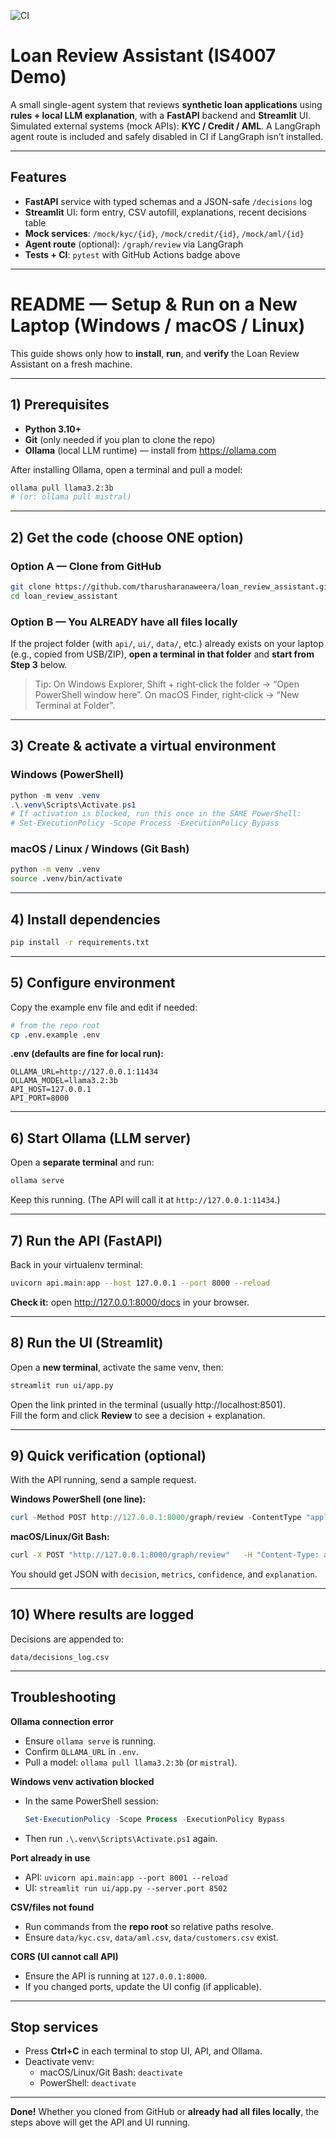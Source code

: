 ![CI](https://github.com/dineshlakindu/loan-review-assistant/actions/workflows/ci.yml/badge.svg?branch=main)

# Loan Review Assistant (IS4007 Demo)

A small single-agent system that reviews **synthetic loan applications** using **rules + local LLM explanation**, with a **FastAPI** backend and **Streamlit** UI.  
Simulated external systems (mock APIs): **KYC / Credit / AML**. A LangGraph agent route is included and safely disabled in CI if LangGraph isn’t installed.

---

## Features
- **FastAPI** service with typed schemas and a JSON-safe `/decisions` log
- **Streamlit** UI: form entry, CSV autofill, explanations, recent decisions table
- **Mock services**: `/mock/kyc/{id}`, `/mock/credit/{id}`, `/mock/aml/{id}`
- **Agent route** (optional): `/graph/review` via LangGraph
- **Tests + CI**: `pytest` with GitHub Actions badge above

---

# README — Setup & Run on a New Laptop (Windows / macOS / Linux)

This guide shows only how to **install**, **run**, and **verify** the Loan Review Assistant on a fresh machine.

---

## 1) Prerequisites

- **Python 3.10+**
- **Git** (only needed if you plan to clone the repo)
- **Ollama** (local LLM runtime) — install from https://ollama.com

After installing Ollama, open a terminal and pull a model:
```bash
ollama pull llama3.2:3b
# (or: ollama pull mistral)
```

---

## 2) Get the code (choose ONE option)

### Option A — Clone from GitHub
```bash
git clone https://github.com/tharusharanaweera/loan_review_assistant.git
cd loan_review_assistant
```

### Option B — You ALREADY have all files locally
If the project folder (with `api/`, `ui/`, `data/`, etc.) already exists on your laptop (e.g., copied from USB/ZIP), **open a terminal in that folder** and **start from Step 3** below.  
> Tip: On Windows Explorer, Shift + right‑click the folder → “Open PowerShell window here”. On macOS Finder, right‑click → “New Terminal at Folder”.

---

## 3) Create & activate a virtual environment

### Windows (PowerShell)
```powershell
python -m venv .venv
.\.venv\Scripts\Activate.ps1
# If activation is blocked, run this once in the SAME PowerShell:
# Set-ExecutionPolicy -Scope Process -ExecutionPolicy Bypass
```

### macOS / Linux / Windows (Git Bash)
```bash
python -m venv .venv
source .venv/bin/activate
```

---

## 4) Install dependencies

```bash
pip install -r requirements.txt
```

---

## 5) Configure environment

Copy the example env file and edit if needed:
```bash
# from the repo root
cp .env.example .env
```

**.env (defaults are fine for local run):**
```
OLLAMA_URL=http://127.0.0.1:11434
OLLAMA_MODEL=llama3.2:3b
API_HOST=127.0.0.1
API_PORT=8000
```

---

## 6) Start Ollama (LLM server)

Open a **separate terminal** and run:
```bash
ollama serve
```
Keep this running. (The API will call it at `http://127.0.0.1:11434`.)

---

## 7) Run the API (FastAPI)

Back in your virtualenv terminal:
```bash
uvicorn api.main:app --host 127.0.0.1 --port 8000 --reload
```

**Check it:** open http://127.0.0.1:8000/docs in your browser.

---

## 8) Run the UI (Streamlit)

Open a **new terminal**, activate the same venv, then:
```bash
streamlit run ui/app.py
```

Open the link printed in the terminal (usually http://localhost:8501).  
Fill the form and click **Review** to see a decision + explanation.

---

## 9) Quick verification (optional)

With the API running, send a sample request.

**Windows PowerShell (one line):**
```powershell
curl -Method POST http://127.0.0.1:8000/graph/review -ContentType "application/json" -Body "{""applicant_id"":""CUST-001"",""amount"":1200000,""term_months"":36,""income_monthly"":150000,""debts_monthly"":60000,""employment_status"":""employed"",""credit_score"":720,""collateral_value"":1500000}"
```

**macOS/Linux/Git Bash:**
```bash
curl -X POST "http://127.0.0.1:8000/graph/review"   -H "Content-Type: application/json"   -d '{ "applicant_id":"CUST-001", "amount":1200000, "term_months":36, "income_monthly":150000, "debts_monthly":60000, "employment_status":"employed", "credit_score":720, "collateral_value":1500000 }'
```

You should get JSON with `decision`, `metrics`, `confidence`, and `explanation`.

---

## 10) Where results are logged

Decisions are appended to:
```
data/decisions_log.csv
```

---

## Troubleshooting

**Ollama connection error**
- Ensure `ollama serve` is running.
- Confirm `OLLAMA_URL` in `.env`.
- Pull a model: `ollama pull llama3.2:3b` (or `mistral`).

**Windows venv activation blocked**
- In the same PowerShell session:
  ```powershell
  Set-ExecutionPolicy -Scope Process -ExecutionPolicy Bypass
  ```
- Then run `.\.venv\Scripts\Activate.ps1` again.

**Port already in use**
- API: `uvicorn api.main:app --port 8001 --reload`
- UI: `streamlit run ui/app.py --server.port 8502`

**CSV/files not found**
- Run commands from the **repo root** so relative paths resolve.
- Ensure `data/kyc.csv`, `data/aml.csv`, `data/customers.csv` exist.

**CORS (UI cannot call API)**
- Ensure the API is running at `127.0.0.1:8000`.
- If you changed ports, update the UI config (if applicable).

---

## Stop services

- Press **Ctrl+C** in each terminal to stop UI, API, and Ollama.
- Deactivate venv:
  - macOS/Linux/Git Bash: `deactivate`
  - PowerShell: `deactivate`

---

**Done!** Whether you cloned from GitHub or **already had all files locally**, the steps above will get the API and UI running.
